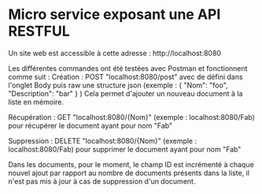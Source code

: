 # Micro service exposant une API RESTFUL

Un site web est accessible à cette adresse : http://localhost:8080

Les différentes commandes ont été testées avec Postman et fonctionnent comme suit :
Création : POST "localhost:8080/post" avec de défini dans l'onglet Body puis raw une structure json
 (exemple :
  { 
	"Nom": "foo",
	"Description": "bar"
  }
 )
 Cela permet d'ajouter un nouveau document à la liste en mémoire.

Récupération : GET "localhost:8080/{Nom}" (exemple : localhost:8080/Fab) pour récupérer le document ayant pour nom "Fab"

Suppression : DELETE "localhost:8080/{Nom}" (exemple : localhost:8080/Fab) pour supprimer le document ayant pour nom "Fab"

Dans les documents, pour le moment, le champ ID est incrémenté à chaque nouvel ajout par rapport au nombre de documents présents dans la liste, il n'est pas mis à jour à cas de suppression d'un document.